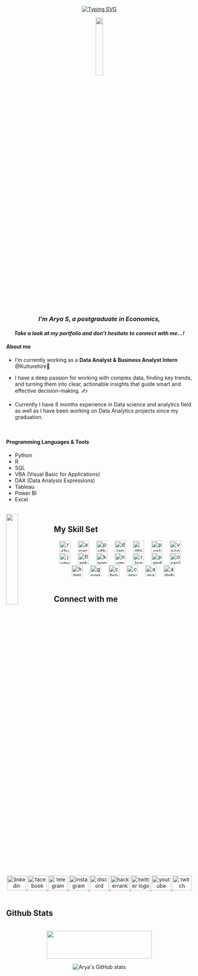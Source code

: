 <div align="center">

[![Typing SVG](https://readme-typing-svg.demolab.com?font=Exo+2&duration=700&pause=500&&size=35&color=D7A642EC&center=true&vCenter=true&width=700&height=100&lines=Hi+%2C+Welcome+to+my+Portfolio;+I'm+Arya+;Data+Analyst;Data+Specialist;Business+Intelligence+Analyst)](https://git.io/typing-svg)
</div>

<div align="center">
<img src="https://media1.giphy.com/media/1fYi7IQLtBuRm2nPNo/giphy.gif?cid=790b76117898d3b80f029fef16b0d26b692fc2e10406e66a&rid=giphy.gif&ct=s" align="center" style="width: 20%" />
</div>  



### *<div align="center">I'm Arya S, a postgraduate in Economics, </div>* 

#### *<div align="center"> Take a look at my portfolio and don’t hesitate to connect with me...! </div>*  

#### About me
- I’m currently working as a **Data Analyst & Business Analyst Intern** @Kulturehire💼  
  

- I have a deep passion for working with complex data, finding key trends, and turning them into clear, actionable insights that guide smart and effective decision-making. ✍️

- Currently I have 8 months experience in Data science and analytics field as well as I have been working on Data Analytics projects since my graduation.
  
<br/>  

#### Programming Languages & Tools
- Python
- R
- SQL
- VBA (Visual Basic for Applications)
- DAX (Data Analysis Expressions)
- Tableau
- Power BI
- Excel

<br clear="both"> 

<div align="left">
<img src="https://media3.giphy.com/media/v1.Y2lkPTc5MGI3NjExNm9tZjN2Ym05eGEyb2NobTk2a3o2N2l6OHZvaTlkNWpoazRjMTk2ZSZlcD12MV9pbnRlcm5hbF9naWZfYnlfaWQmY3Q9cw/EexoZsT9oPGFCXsaJP/giphy.webp" align="left" style="width: 25%" />
</div> 

## My Skill Set  



<div align="center">
  <img src="https://cdn.jsdelivr.net/gh/devicons/devicon/icons/rstudio/rstudio-original.svg" height="30" alt="rstudio logo"  />
  <img width="12" />
  <img src="https://cdn.jsdelivr.net/gh/devicons/devicon/icons/anaconda/anaconda-original.svg" height="30" alt="anaconda logo"  />
  <img width="12" />
  <img src="https://cdn.jsdelivr.net/gh/devicons/devicon/icons/python/python-original.svg" height="30" alt="python logo"  />
  <img width="12" />
  <img src="https://skillicons.dev/icons?i=django" height="30" alt="django logo"  />
  <img width="12" />
  <img src="https://cdn.simpleicons.org/mysql/4479A1" height="30" alt="mysql logo"  />
  <img width="12" />
  <img src="https://cdn.simpleicons.org/postgresql/4169E1" height="30" alt="postgresql logo"  />
  <img width="12" />
  <img src="https://skillicons.dev/icons?i=vscode" height="30" alt="vscode logo"  />
  <img width="12" />
  <img src="https://cdn.jsdelivr.net/gh/devicons/devicon/icons/jupyter/jupyter-original.svg" height="30" alt="jupyter logo"  />
  <img width="12" />
  <img src="https://skillicons.dev/icons?i=flask" height="30" alt="flask logo"  />
  <img width="12" />
  <img src="https://cdn.jsdelivr.net/gh/devicons/devicon/icons/kaggle/kaggle-original.svg" height="30" alt="kaggle logo"  />
  <img width="12" />
  <img src="https://cdn.jsdelivr.net/gh/devicons/devicon/icons/numpy/numpy-original.svg" height="30" alt="numpy logo"  />
  <img width="12" />
  <img src="https://cdn.simpleicons.org/r/276DC3" height="30" alt="r logo"  />
  <img width="12" />
  <img src="https://cdn.jsdelivr.net/gh/devicons/devicon/icons/pandas/pandas-original.svg" height="30" alt="pandas logo"  />
  <img width="12" />
  <img src="https://cdn.jsdelivr.net/gh/devicons/devicon/icons/oracle/oracle-original.svg" height="30" alt="oracle logo"  />
  <img width="12" />
  <img src="https://cdn.jsdelivr.net/gh/devicons/devicon/icons/html5/html5-original.svg" height="30" alt="html5 logo"  />
  <img width="12" />
  <img src="https://cdn.jsdelivr.net/gh/devicons/devicon/icons/google/google-original.svg" height="30" alt="google logo"  />
  <img width="12" />
  <img src="https://cdn.jsdelivr.net/gh/devicons/devicon/icons/chrome/chrome-original.svg" height="30" alt="chrome logo"  />
  <img width="12" />
  <img src="https://cdn.jsdelivr.net/gh/devicons/devicon/icons/canva/canva-original.svg" height="30" alt="canva logo"  />
  <img width="12" />
  <img src="https://skillicons.dev/icons?i=aws" height="30" alt="amazonwebservices logo"  />
  <img width="12" />
  <img src="https://cdn.simpleicons.org/adobeillustrator/FF9A00" height="30" alt="adobeillustrator logo"  />
</div>




<br/>  

## Connect with me  

<br clear="both">


<div align="center">
  <a href="https://www.linkedin.com/in/arya-dataanalyst/" target="blank">
    <img src="https://raw.githubusercontent.com/maurodesouza/profile-readme-generator/master/src/assets/icons/social/linkedin/default.svg" width="52" height="40" alt="linkedin logo"  />
  </a>
  <a href="https://www.facebook.com/profile.php?id=61561840001945" target="blank">
    <img src="https://raw.githubusercontent.com/maurodesouza/profile-readme-generator/master/src/assets/icons/social/facebook/default.svg" width="52" height="40" alt="facebook logo"  />
  </a>
  <a href="https://t.me/Aria_aurora" target="blank">
    <img src="https://raw.githubusercontent.com/maurodesouza/profile-readme-generator/master/src/assets/icons/social/telegram/default.svg" width="52" height="40" alt="telegram logo"  />
  </a>
  <a href="https://www.instagram.com/aria_prakash/" target="blank">
    <img src="https://raw.githubusercontent.com/maurodesouza/profile-readme-generator/master/src/assets/icons/social/instagram/default.svg" width="52" height="40" alt="instagram logo"  />
  </a>
  <a href="http://discordapp.com/users/796799592560853043" target="blank">
    <img src="https://raw.githubusercontent.com/maurodesouza/profile-readme-generator/master/src/assets/icons/social/discord/default.svg" width="52" height="40" alt="discord logo"  />
  </a>
  <a href="https://www.hackerrank.com/profile/aryapersonaluse" target="blank">
    <img src="https://raw.githubusercontent.com/maurodesouza/profile-readme-generator/master/src/assets/icons/social/hackerrank/default.svg" width="52" height="40" alt="hackerrank logo"  />
  </a>
  <a href="https://x.com/aria_prakash" target="blank">
    <img src="https://raw.githubusercontent.com/maurodesouza/profile-readme-generator/master/src/assets/icons/social/twitter/default.svg" width="52" height="40" alt="twitter logo"  />
  </a>
  <a href="https://www.youtube.com/@ariaprakash" target="blank">
    <img src="https://raw.githubusercontent.com/maurodesouza/profile-readme-generator/master/src/assets/icons/social/youtube/default.svg" width="52" height="40" alt="youtube logo"  />
  </a>
  <a href="https://www.twitch.tv/aria_prakash" target="blank">
    <img src="https://raw.githubusercontent.com/maurodesouza/profile-readme-generator/master/src/assets/icons/social/twitch/default.svg" width="52" height="40" alt="twitch logo"  />
  </a>
</div>


<br/>  

## Github Stats  
<br clear="both">
<div align="center">
<img src="https://media0.giphy.com/media/v1.Y2lkPTc5MGI3NjExNjJ2bHlldXVxbXF6MHhjcmZma3luZGpnZ2x2M3VlcGl4d2NjZzVtaiZlcD12MV9pbnRlcm5hbF9naWZfYnlfaWQmY3Q9cw/k0asuT1SXuVihdBkBh/giphy.webp" align="center" style="width: 75%" height="75" />
</div>

<div align="center">

![Arya's GitHub stats](https://github-readme-stats.vercel.app/api?username=Aryapersonal&show_icons=true&theme=gruvbox&bg_color=00000000)

</div>
<br />




